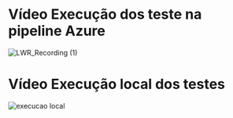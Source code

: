 # Vídeo Execução dos teste na pipeline Azure

![LWR_Recording (1)](https://user-images.githubusercontent.com/52136006/114472078-01bf2280-9bc8-11eb-9c78-5d09e2beed91.gif)

# Vídeo Execução local dos testes

![execucao local](https://user-images.githubusercontent.com/52136006/114475425-a47a9f80-9bce-11eb-89eb-3e62410c64bd.gif)




